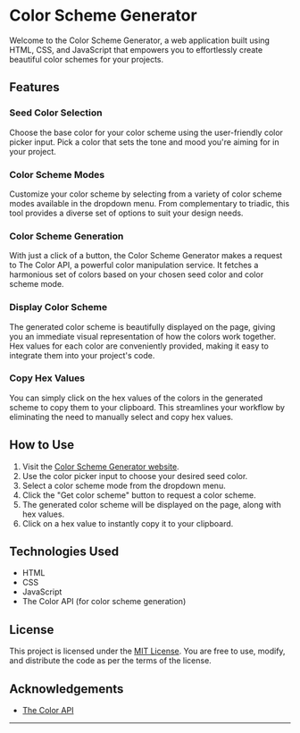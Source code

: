 # Color Scheme Generator

Welcome to the Color Scheme Generator, a web application built using HTML, CSS, and JavaScript that empowers you to effortlessly create beautiful color schemes for your projects.

## Features

### Seed Color Selection

Choose the base color for your color scheme using the user-friendly color picker input. Pick a color that sets the tone and mood you're aiming for in your project.

### Color Scheme Modes

Customize your color scheme by selecting from a variety of color scheme modes available in the dropdown menu. From complementary to triadic, this tool provides a diverse set of options to suit your design needs.

### Color Scheme Generation

With just a click of a button, the Color Scheme Generator makes a request to The Color API, a powerful color manipulation service. It fetches a harmonious set of colors based on your chosen seed color and color scheme mode.

### Display Color Scheme

The generated color scheme is beautifully displayed on the page, giving you an immediate visual representation of how the colors work together. Hex values for each color are conveniently provided, making it easy to integrate them into your project's code.

### Copy Hex Values

You can simply click on the hex values of the colors in the generated scheme to copy them to your clipboard. This streamlines your workflow by eliminating the need to manually select and copy hex values.

## How to Use

1. Visit the [Color Scheme Generator website](https://sgm-dev.github.io/color-scheme-generator/).
2. Use the color picker input to choose your desired seed color.
3. Select a color scheme mode from the dropdown menu.
4. Click the "Get color scheme" button to request a color scheme.
5. The generated color scheme will be displayed on the page, along with hex values.
6. Click on a hex value to instantly copy it to your clipboard.

## Technologies Used

- HTML
- CSS
- JavaScript
- The Color API (for color scheme generation)

## License

This project is licensed under the [MIT License](LICENSE). You are free to use, modify, and distribute the code as per the terms of the license.

## Acknowledgements

- [The Color API](https://www.thecolorapi.com/)

---
